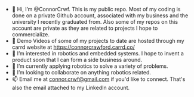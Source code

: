 - 👋 Hi, I’m @ConnorCrwf. This is my public repo. Most of my coding is done on a private Github account, associated with my business and the university I recently graduated from. Also some of my repos on this account are private as they are related to projects I hope to commercialize. 
- 👀 Demo Videos of some of my projects to date are hosted through my carrd website at https://connorcrawford.carrd.co/
- 👀 I’m interested in robotics and embedded systems. I hope to invent a product soon that I can form a side business around.
- 🌱 I’m currently applying robotics to solve a variety of problems.
- 💞️ I’m looking to collaborate on anything robotics related.
- 📫 Email me at connor.crwf@gmail.com if you'd like to connect. That's also the email attached to my LinkedIn account.

